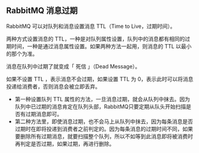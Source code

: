 ## RabbitMQ 消息过期

RabbitMQ 可以对队列和消息设置消息 TTL（Time to Live，过期时间）。



两种方式设置消息的 TTL，一种是对队列属性设置，队列中的消息都有相同的过期时间，一种是通过消息属性设置。如果两种方法一起用，则消息的 TTL 以最小的那个为准。

消息在队列中过期了就变成「 死信 」（Dead Message）。



如果不设置 TTL ，表示消息不会过期，如果设置 TTL 为 0，表示此时可以将消息投递给消费者，否则消息会被立即丢弃。



- 第一种设置队列 TTL 属性的方法，一旦消息过期，就会从队列中抹去。因为队列中已过期的消息肯定在队列头部，RabbitMQ只要定期从队头开始扫描是否有过期消息即可。
- 第二种方法里，即使消息过期，也不会马上从队列中抹去，因为每条消息是否过期时在即将投递到消费者之前判定的。因为每条消息的过期时间不同，如果要删除所有过期消息，就要扫描整个队列，所以不如等到此消息即将被消费时再判定是否过期，如果过期，再进行删除。



